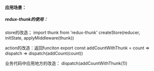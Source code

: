 #### 应用场景：

##### redux-thunk的使用：

store的改造；
import thunk from 'redux-thunk'
createStore(reducer, initState, applyMiddleware(thunk))

action的改造：返回funciton
export const addCountWithThunk = count => dispatch => dispatch(addCount(count))

业务代码中应用地方的改造：
dispatch(addCountWithThunk(1))